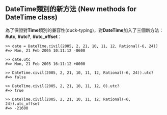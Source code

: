 ## DateTime類別的新方法 (New methods for DateTime class)

為了保證對**Time**類別的兼容性(duck-typing)，對**DateTime**加入了三個新方法：**#utc**, **#utc?**, **#utc_offset**：

	>> date = DateTime.civil(2005, 2, 21, 10, 11, 12, Rational(-6, 24))
	#=> Mon, 21 Feb 2005 10:11:12 -0600

	>> date.utc
	#=> Mon, 21 Feb 2005 16:11:12 +0000

	>> DateTime.civil(2005, 2, 21, 10, 11, 12, Rational(-6, 24)).utc?
	#=> false

	>> DateTime.civil(2005, 2, 21, 10, 11, 12, 0).utc?
	#=> true

	>> DateTime.civil(2005, 2, 21, 10, 11, 12, Rational(-6, 24)).utc_offset
	#=> -21600
